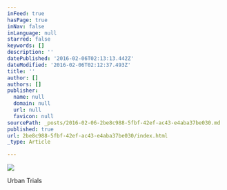 ```yaml
---
inFeed: true
hasPage: true
inNav: false
inLanguage: null
starred: false
keywords: []
description: ''
datePublished: '2016-02-06T02:13:13.442Z'
dateModified: '2016-02-06T02:12:37.493Z'
title: ''
author: []
authors: []
publisher:
  name: null
  domain: null
  url: null
  favicon: null
sourcePath: _posts/2016-02-06-2be8c988-5fbf-42ef-ac43-e4aba37be030.md
published: true
url: 2be8c988-5fbf-42ef-ac43-e4aba37be030/index.html
_type: Article

---
```

![](https://the-grid-user-content.s3-us-west-2.amazonaws.com/51e16a62-367e-434f-a709-217860dfcf4c.png)

Urban Trials